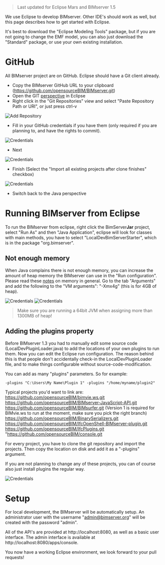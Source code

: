 > Last updated for Eclipse Mars and BIMserver 1.5

We use Eclipse to develop BIMserver. Other IDE's should work as well, but this page describes how to get started with Eclipse.

It's best to download the "Eclipse Modeling Tools" package, but if you are not going to change the EMF model, you can also just download the "Standard" package, or use your own existing installation.

# GitHub

All BIMserver project are on GitHub. Eclipse should have a Git client already.

* Copy the BIMserver GitHub URL to your clipboard (https://github.com/opensourceBIM/BIMserver.git)
* Open the GIT [perspective](http://stackoverflow.com/questions/6650353/just-what-is-an-eclipse-perspective-and-how-would-i-go-about-making-one) in Eclipse
* Right click in the "Git Repositories" view and select "Paste Repository Path or URI", or just press ctrl-v

![Add Repository](https://github.com/opensourceBIM/BIMserver/raw/master/Documentation/img/git1.png)

* Fill in your GitHub credentials if you have them (only required if you are planning to, and have the rights to commit).

![Credentials](https://github.com/opensourceBIM/BIMserver/raw/master/Documentation/img/git2.png)

* Next

![Credentials](https://github.com/opensourceBIM/BIMserver/raw/master/Documentation/img/git3.png)

* Finish (Select the "Import all existing projects after clone finishes" checkbox)

![Credentials](https://github.com/opensourceBIM/BIMserver/raw/master/Documentation/img/git4.png)

* Switch back to the Java perspective

# Running BIMserver from Eclipse

To run the BIMserver from eclipse, right click the BimServer**Jar** project, select "Run As" and then "Java Application", eclipse will look for classes with main methods, you have to select "LocalDevBimServerStarter", which is in the package "org.bimserver".

## Not enough memory

When Java complains there is not enough memory, you can increase the amount of heap memory the BIMserver can use in the "Run configuration". Please read these [notes](https://github.com/opensourceBIM/BIMserver/wiki/Memory-and-Java) on memory in general. Go to the tab "Arguments" and add the following to the "VM arguments": "-Xmx4g" (this is for 4GB of heap).

![Credentials](https://github.com/opensourceBIM/BIMserver/raw/master/Documentation/img/runconfigs.png)
![Credentials](https://github.com/opensourceBIM/BIMserver/raw/master/Documentation/img/runconfig.png)

> Make sure you are running a 64bit JVM when assigning more than 1300MB of heap!

## Adding the plugins property

Before BIMserver 1.3 you had to manually edit some source code (LocalDevPluginLoader.java) to add the locations of your own plugins to run them. Now you can edit the Eclipse run configuration. The reason behind this is that people don't accidentally check-in the LocalDevPluginLoader file, and to make things configurable without source-code-modification.

You can add as many "plugins" parameters. So for example:
```
-plugins "C:\Users\My Name\Plugin 1" -plugins "/home/myname/plugin2"
```

Typical projects you'd want to link are:
https://github.com/opensourceBIM/bimvie.ws.git
https://github.com/opensourceBIM/BIMserver-JavaScript-API.git
https://github.com/opensourceBIM/BIMsurfer.git (Version 1 is required for BIMvie.ws to run at the moment, make sure you pick the right branch)
https://github.com/opensourceBIM/BinarySerializers.git
https://github.com/opensourceBIM/IfcOpenShell-BIMserver-plugin.git
https://github.com/opensourceBIM/IfcPlugins.git
"https://github.com/opensourceBIM/console.git

For every project, you have to clone the git repository and import the projects. Then copy the location on disk and add it as a "-plugins" argument.

If you are not planning to change any of these projects, you can of course also just install plugins the regular way.

![Credentials](https://github.com/opensourceBIM/BIMserver/raw/master/Documentation/img/plugins.png)

# Setup

For local development, the BIMserver will be automatically setup. An administrator user with the username "admin@bimserver.org" will be created with the password "admin".

All of the API's are provided at http://localhost:8080, as well as a basic user interface. The admin interface is available at http://localhost:8080/apps/console.

You now have a working Eclipse environment, we look forward to your pull requests!